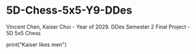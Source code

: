 # 5D-Chess-5x5-Y9-DDes
Vincent Chen, Kaiser Choi - Year of 2029. DDes Semester 2 Final Project - 5D 5x5 Chess

print("Kaiser likes men")
